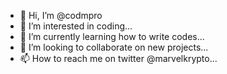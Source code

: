 - 👋 Hi, I’m @codmpro
- 👀 I’m interested in coding...
- 🌱 I’m currently learning how to write codes...
- 💞️ I’m looking to collaborate on new projects...
- 📫 How to reach me on twitter @marvelkrypto...

<!---
codmpro/codmpro is a ✨ special ✨ repository because its `README.md` (this file) appears on your GitHub profile.
You can click the Preview link to take a look at your changes.
--->
